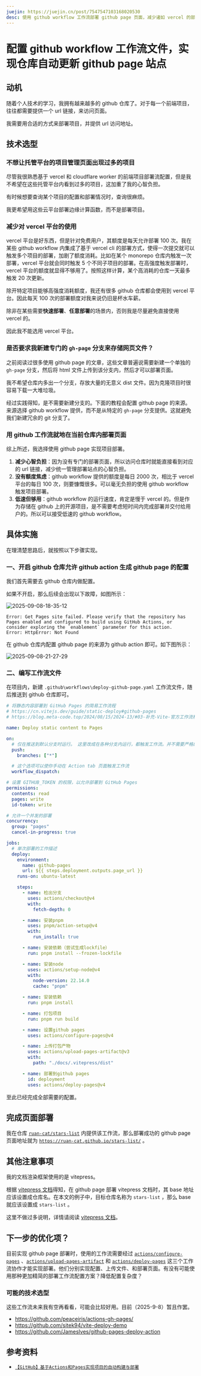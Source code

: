 ```yaml
---
juejin: https://juejin.cn/post/7547547103168020530
desc: 使用 github workflow 工作流部署 github page 页面，减少诸如 vercel 的部署平台提供的免费额度使用，并减少自定义域名维护时的心智负担。
---
```


# 配置 github workflow 工作流文件，实现仓库自动更新 github page 站点

## 动机

随着个人技术的学习，我拥有越来越多的 github 仓库了。对于每一个前端项目，往往都需要提供一个 url 链接，来访问页面。

我需要用合适的方式来部署项目，并提供 url 访问地址。

## 技术选型

### 不想让托管平台的项目管理页面出现过多的项目

尽管我很熟悉基于 vercel 和 cloudflare worker 的前端项目部署流配置，但是我不希望在这些托管平台内看到过多的项目，这加重了我的心智负担。

有时候想要查询某个项目的配置和部署情况时，查询很麻烦。

我更希望用这些云平台部署边缘计算函数，而不是部署项目。

### 减少对 vercel 平台的使用

vercel 平台是好东西，但是针对免费用户，其额度是每天允许部署 100 次。我在某些 github workflow 内集成了基于 vercel cli 的部署方式，使得一次提交就可以触发多个项目的部署，加剧了额度消耗。比如在某个 monorepo 仓库内触发一次部署，vercel 平台就会同时触发 5 个不同子项目的部署。在高强度触发部署时，vercel 平台的额度就显得不够用了。按照这样计算，某个高消耗的仓库一天最多触发 20 次更新。

除开特定项目能够高强度消耗额度，我还有很多 github 仓库都会使用到 vercel 平台。因此每天 100 次的部署额度对我来说仍旧是杯水车薪。

除非在某些需要**快速部署**、**任意部署**的场景内，否则我是尽量避免直接使用 vercel 的。

因此我不能选用 vercel 平台。

### 是否要求我新建专门的 `gh-page` 分支来存储网页文件？

之前阅读过很多使用 github page 的文章，这些文章普遍说需要新建一个单独的 `gh-page` 分支，然后将 html 文件上传到该分支内，然后才可以部署页面。

我不希望仓库内多出一个分支，存放大量的无意义 dist 文件。因为克隆项目时很容易下载一大堆垃圾。

经过实践得知，是不需要新建分支的。下面的教程会配置 github page 的来源。来源选择 github workflow 提供，而不是从特定的 `gh-page` 分支提供。这就避免我们新建冗余的 git 分支了。

### 用 github 工作流就地在当前仓库内部署页面

综上所述，我选择使用 github page 实现项目部署。

1. **减少心智负担**：因为没有专门的部署页面，所以访问仓库时就能直接看到对应的 url 链接，减少统一管理部署站点的心智负担。
2. **没有额度焦虑**：github workflow 提供的额度是每日 2000 次，相比于 vercel 平台的每日 100 次，则要慷慨很多。可以毫无负担的使用 github workflow 触发项目部署。
3. **低速但够用**：github workflow 的运行速度，肯定是慢于 vercel 的。但是作为存储在 github 上的开源项目，是不需要考虑短时间内完成部署并交付给用户的。所以可以接受低速的 github workflow。

## 具体实施

在理清楚思路后，就按照以下步骤实现。

### 一、开启 github 仓库允许 github action 生成 github page 的配置

我们首先需要去 github 仓库内做配置。

如果不开启，那么后续会出现以下故障，如图所示：

![2025-09-08-18-35-12](https://gh-img-store.ruan-cat.com/img/2025-09-08-18-35-12.png)

<!--
	这里为了掘金发文，没有使用vitepress的导入代码片段写法，故代码片段会存在更新不及时的情况。
	完整的代码片段 error-repo-not-github-page-config.log
-->

```log
Error: Get Pages site failed. Please verify that the repository has Pages enabled and configured to build using GitHub Actions, or consider exploring the `enablement` parameter for this action.
Error: HttpError: Not Found
```

在 github 仓库内配置 github page 的来源为 github action 即可。如下图所示：

![2025-09-08-21-27-29](https://gh-img-store.ruan-cat.com/img/2025-09-08-21-27-29.png)

### 二、编写工作流文件

在项目内，新建 `.github\workflows\deploy-github-page.yaml` 工作流文件，随后推送到 github 仓库即可。

<!--
	这里为了掘金发文，没有使用vitepress的导入代码片段写法，故代码片段会存在更新不及时的情况。
	完整的代码片段 deploy-github-page.yaml
-->

```yaml
# 将静态内容部署到 GitHub Pages 的简易工作流程
# https://cn.vitejs.dev/guide/static-deploy#github-pages
# https://blog.meta-code.top/2024/08/15/2024-13/#03-补充-Vite-官方工作流程样本

name: Deploy static content to Pages

on:
  # 仅在推送到默认分支时运行。 这里改成在各种分支内运行，都触发工作流。并不需要严格的限制为主分支。
  push:
    branches: ["*"]

  # 这个选项可以使你手动在 Action tab 页面触发工作流
  workflow_dispatch:

# 设置 GITHUB_TOKEN 的权限，以允许部署到 GitHub Pages
permissions:
  contents: read
  pages: write
  id-token: write

# 允许一个并发的部署
concurrency:
  group: "pages"
  cancel-in-progress: true

jobs:
  # 单次部署的工作描述
  deploy:
    environment:
      name: github-pages
      url: ${{ steps.deployment.outputs.page_url }}
    runs-on: ubuntu-latest

    steps:
      - name: 检出分支
        uses: actions/checkout@v4
        with:
          fetch-depth: 0

      - name: 安装pnpm
        uses: pnpm/action-setup@v4
        with:
          run_install: true

      - name: 安装依赖（尝试生成lockfile）
        run: pnpm install --frozen-lockfile

      - name: 安装node
        uses: actions/setup-node@v4
        with:
          node-version: 22.14.0
          cache: "pnpm"

      - name: 安装依赖
        run: pnpm install

      - name: 打包项目
        run: pnpm run build

      - name: 设置github pages
        uses: actions/configure-pages@v4

      - name: 上传打包产物
        uses: actions/upload-pages-artifact@v3
        with:
          path: "./docs/.vitepress/dist"

      - name: 部署到github pages
        id: deployment
        uses: actions/deploy-pages@v4
```

至此已经完成全部需要的配置。

## 完成页面部署

我在仓库 [`ruan-cat/stars-list`](https://github.com/ruan-cat/stars-list) 内提供该工作流，那么部署成功的 github page 页面地址就为 [`https://ruan-cat.github.io/stars-list/`](https://ruan-cat.github.io/stars-list/) 。

## 其他注意事项

我的文档渲染框架使用的是 vitepress。

根据 [vitepress 文档](https://vitepress.dev/zh/guide/deploy#github-pages)得知，在 github page 部署 vitepress 文档时，其 base 地址应该设置成仓库名。在本文的例子中，目标仓库名称为 `stars-list` ，那么 base 就应该设置成 `stars-list` 。

这里不做过多说明，详情请阅读 [vitepress 文档](https://vitepress.dev/zh/guide/deploy#setting-a-public-base-path)。

## 下一步的优化项？

目前实现 github page 部署时，使用的工作流需要经过 [`actions/configure-pages`](https://github.com/actions/configure-pages) 、[`actions/upload-pages-artifact`](https://github.com/actions/upload-pages-artifact) 和 [`actions/deploy-pages`](https://github.com/actions/deploy-pages) 这三个工作流协作才能实现部署。他们分别实现配置、上传文件、和部署页面。有没有可能使用那种更加精简的部署工作流配置方案？降低配置复杂度？

### 可能的技术选型

这些工作流未来我有空再看看，可能会比较好用。目前（2025-9-8）暂且作罢。

- https://github.com/peaceiris/actions-gh-pages/
- https://github.com/sitek94/vite-deploy-demo
- https://github.com/JamesIves/github-pages-deploy-action

## 参考资料

- [`【GitHub】基于Actions和Pages实现项目的自动构建与部署`](https://blog.meta-code.top/2024/08/15/2024-13/)
